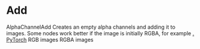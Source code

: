 # Add

<deflist type="narrow">
    <def title="Full Name">
        AlphaChannelAdd
    </def>
    <def title="Description">
        Creates an empty alpha channels and adding it to images.
        Some nodes work better if the image is initially RGBA, for example <a href="Image-Transform-Rotate.md"/>.
    </def>
        <def title="Backend">
            <a href="Modules.md" anchor="pytorch" summary="Image processing with pure Tensor without transformations.">PyTorch</a>
        </def>
    <def title="Input Parameters">
        <deflist type="narrow">
            <def title="Images">
                RGB images
            </def>
        </deflist>
    </def>
    <def title="Output Parameters">
        <deflist type="narrow">
            <def title="Images">
                RGBA images
            </def>
        </deflist>
    </def>
</deflist>
